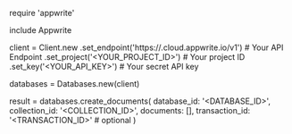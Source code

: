 require 'appwrite'

include Appwrite

client = Client.new
    .set_endpoint('https://<REGION>.cloud.appwrite.io/v1') # Your API Endpoint
    .set_project('<YOUR_PROJECT_ID>') # Your project ID
    .set_key('<YOUR_API_KEY>') # Your secret API key

databases = Databases.new(client)

result = databases.create_documents(
    database_id: '<DATABASE_ID>',
    collection_id: '<COLLECTION_ID>',
    documents: [],
    transaction_id: '<TRANSACTION_ID>' # optional
)
